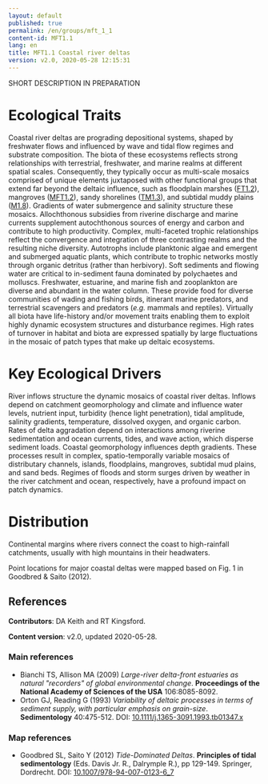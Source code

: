 ```yaml
---
layout: default
published: true
permalink: /en/groups/mft_1_1
content-id: MFT1.1
lang: en
title: MFT1.1 Coastal river deltas
version: v2.0, 2020-05-28 12:15:31
---
```


SHORT DESCRIPTION IN PREPARATION

# Ecological Traits
 
Coastal river deltas are prograding depositional systems, shaped by freshwater flows and influenced by wave and tidal flow regimes and substrate composition. The biota of these ecosystems reflects strong relationships with terrestrial, freshwater, and marine realms at different spatial scales. Consequently, they typically occur as multi-scale mosaics comprised of unique elements juxtaposed with other functional groups that extend far beyond the deltaic influence, such as floodplain marshes ([FT1.2](/explore/groups/FT1.2)), mangroves ([MFT1.2](/explore/groups/MFT1.2)), sandy shorelines ([TM1.3](/explore/groups/TM1.3)), and subtidal muddy plains ([M1.8](/explore/groups/M1.8)). Gradients of water submergence and salinity structure these mosaics. Allochthonous subsidies from riverine discharge and marine currents supplement autochthonous sources of energy and carbon and contribute to high productivity. Complex, multi-faceted trophic relationships reflect the convergence and integration of three contrasting realms and the resulting niche diversity. Autotrophs include planktonic algae and emergent and submerged aquatic plants, which contribute to trophic networks mostly through organic detritus (rather than herbivory). Soft sediments and flowing water are critical to in-sediment fauna dominated by polychaetes and molluscs. Freshwater, estuarine, and marine fish and zooplankton are diverse and abundant in the water column. These provide food for diverse communities of wading and fishing birds, itinerant marine predators, and terrestrial scavengers and predators (<i>e.g.</i> mammals and reptiles). Virtually all biota have life-history and/or movement traits enabling them to exploit highly dynamic ecosystem structures and disturbance regimes. High rates of turnover in habitat and biota are expressed spatially by large fluctuations in the mosaic of patch types that make up deltaic ecosystems. 
 
# Key Ecological Drivers
 
River inflows structure the dynamic mosaics of coastal river deltas. Inflows depend on catchment geomorphology and climate and influence water levels, nutrient input, turbidity (hence light penetration), tidal amplitude, salinity gradients, temperature, dissolved oxygen, and organic carbon. Rates of delta aggradation depend on interactions among riverine sedimentation and ocean currents, tides, and wave action, which disperse sediment loads. Coastal geomorphology influences depth gradients. These processes result in complex, spatio-temporally variable mosaics of distributary channels, islands, floodplains, mangroves, subtidal mud plains, and sand beds. Regimes of floods and storm surges driven by weather in the river catchment and ocean, respectively, have a profound impact on patch dynamics.
 
# Distribution
 
Continental margins where rivers connect the coast to high-rainfall catchments, usually with high mountains in their headwaters.

Point locations for major coastal deltas were mapped based on Fig. 1 in Goodbred & Saito (2012).

## References

**Contributors**: DA Keith and RT Kingsford.

**Content version**: v2.0, updated 2020-05-28.

### Main references
* Bianchi TS, Allison MA  (2009) *Large-river delta-front estuaries as natural "recorders" of global environmental change*. **Proceedings of the National Academy of Sciences of the USA** 106:8085-8092.
* Orton GJ, Reading G  (1993) *Variability of deltaic processes in terms of sediment supply, with particular emphasis on grain-size*. **Sedimentology** 40:475-512. DOI: [10.1111/j.1365-3091.1993.tb01347.x](http://doi.org/10.1111/j.1365-3091.1993.tb01347.x)

### Map references
* Goodbred SL, Saito Y  (2012) *Tide-Dominated Deltas*. **Principles of tidal sedimentology** (Eds. Davis Jr. R., Dalrymple R.), pp 129-149. Springer, Dordrecht. DOI: [10.1007/978-94-007-0123-6_7](http://doi.org/10.1007/978-94-007-0123-6_7)


